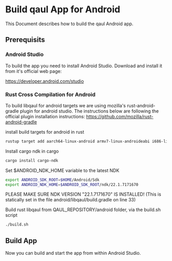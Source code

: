 # Build qaul App for Android

This Document describes how to build the qaul Android app.


## Prerequisits

### Android Studio

To build the app you need to install Android Studio.
Download and install it from it's official web page:

https://developer.android.com/studio


### Rust Cross Compilation for Android

To build libqaul for android targets we are using mozilla's rust-android-gradle plugin for android studio.
The instructions below are following the official plugin installation instructions:
https://github.com/mozilla/rust-android-gradle


install build targets for android in rust

```sh
rustup target add aarch64-linux-android armv7-linux-androideabi i686-linux-android x86_64-linux-android
```

Install cargo ndk in cargo

```sh
cargo install cargo-ndk
```

Set $ANDROID_NDK_HOME variable to the latest NDK

```sh
export ANDROID_SDK_ROOT=$HOME/Android/Sdk
export ANDROID_NDK_HOME=$ANDROID_SDK_ROOT/ndk/22.1.7171670
```

PLEASE MAKE SURE NDK VERSION "22.1.7171670" IS INSTALLED!
(This is statically set in the file android/libqaul/build.gradle on line 33)

Build rust libqaul from QAUL_REPOSITORY/android folder, via the build.sh script

```sh
./build.sh
```


## Build App

Now you can build and start the app from within Android Studio.
